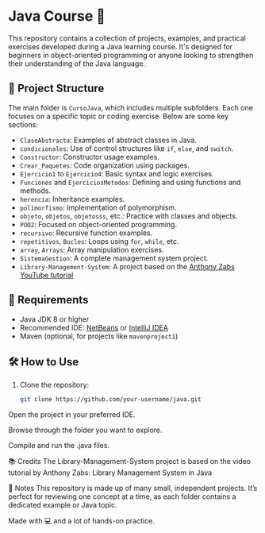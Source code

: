 # Java Course 🚀

This repository contains a collection of projects, examples, and practical exercises developed during a Java learning course. It's designed for beginners in object-oriented programming or anyone looking to strengthen their understanding of the Java language.

## 📁 Project Structure

The main folder is `CursoJava`, which includes multiple subfolders. Each one focuses on a specific topic or coding exercise. Below are some key sections:

- `ClaseAbstracta`: Examples of abstract classes in Java.
- `condicionales`: Use of control structures like `if`, `else`, and `switch`.
- `Constructor`: Constructor usage examples.
- `Crear_Paquetes`: Code organization using packages.
- `Ejercicio1` to `Ejercicio4`: Basic syntax and logic exercises.
- `Funciones` and `EjerciciosMetodos`: Defining and using functions and methods.
- `herencia`: Inheritance examples.
- `polimorfismo`: Implementation of polymorphism.
- `objeto`, `objetos`, `objetosss`, etc.: Practice with classes and objects.
- `POO2`: Focused on object-oriented programming.
- `recursivo`: Recursive function examples.
- `repetitivos`, `Bucles`: Loops using `for`, `while`, etc.
- `array`, `Arrays`: Array manipulation exercises.
- `SistemaGestion`: A complete management system project.
- `Library-Management-System`: A project based on the [Anthony Zabs YouTube tutorial](https://www.youtube.com/watch?v=AgJMFhxvA40&t=3114s)

## 🧠 Requirements

- Java JDK 8 or higher
- Recommended IDE: [NetBeans](https://netbeans.apache.org/) or [IntelliJ IDEA](https://www.jetbrains.com/idea/)
- Maven (optional, for projects like `mavenproject1`)

## 🛠 How to Use

1. Clone the repository:
   ```bash
   git clone https://github.com/your-username/java.git
Open the project in your preferred IDE.

Browse through the folder you want to explore.

Compile and run the .java files.

📚 Credits
The Library-Management-System project is based on the video tutorial by Anthony Zabs:
Library Management System in Java

📌 Notes
This repository is made up of many small, independent projects. It’s perfect for reviewing one concept at a time, as each folder contains a dedicated example or Java topic.

Made with 💻 and a lot of hands-on practice.